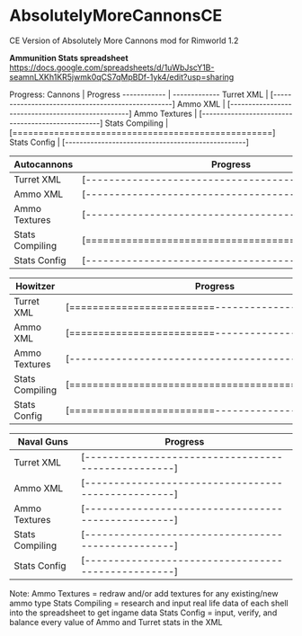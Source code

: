 # AbsolutelyMoreCannonsCE
CE Version of Absolutely More Cannons mod for Rimworld 1.2

**Ammunition Stats spreadsheet**
https://docs.google.com/spreadsheets/d/1uWbJscY1B-seamnLXKh1KR5jwmk0qCS7qMpBDf-1yk4/edit?usp=sharing

Progress:
Cannons | Progress
------------ | -------------
Turret XML        | [--------------------------------------------------]
Ammo XML          | [--------------------------------------------------]
Ammo Textures     | [--------------------------------------------------]
Stats Compiling   | [==================================================]
Stats Config      | [--------------------------------------------------]

Autocannons | Progress
------------ | -------------
Turret XML        | [--------------------------------------------------]
Ammo XML          | [--------------------------------------------------]
Ammo Textures     | [--------------------------------------------------]
Stats Compiling   | [==================================================]
Stats Config      | [--------------------------------------------------]

Howitzer | Progress
------------ | -------------
Turret XML        | [=========================-------------------------]
Ammo XML          | [=========================-------------------------]
Ammo Textures     | [--------------------------------------------------]
Stats Compiling   | [==================================================]
Stats Config      | [=========================-------------------------]

Naval Guns | Progress
------------ | -------------
Turret XML        | [--------------------------------------------------]
Ammo XML          | [--------------------------------------------------]
Ammo Textures     | [--------------------------------------------------]
Stats Compiling   | [--------------------------------------------------]
Stats Config      | [--------------------------------------------------]


Note:
Ammo Textures = redraw and/or add textures for any existing/new ammo type
Stats Compiling = research and input real life data of each shell into the spreadsheet to get ingame data
Stats Config = input, verify, and balance every value of Ammo and Turret stats in the XML
